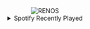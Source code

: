 <div align="center">
<picture>
    <source media="(prefers-color-scheme: dark)" srcset="https://i.ibb.co/t8cFQwh/output-gif.gif">
    <source media="(prefers-color-scheme: light)" srcset="https://i.ibb.co/t8cFQwh/output-gif.gif">
    <img alt="RENOS" src="https://i.ibb.co/t8cFQwh/output-gif.gif">
</picture>
<details>
<summary>Spotify Recently Played</summary>
<img src="https://spotify-recently-played-readme.vercel.app/api?user=31d6d6zerc5ct6kck32na2ozsqf4&unique=1&width=400" alt="Spotify" />
</details>
</div>

<!-- Image deletion URL: https://ibb.co/dG6xjsc/0bd5b4325f8dfedca2012d35f664b1fd -->